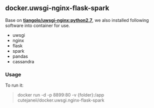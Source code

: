 ## docker.uwsgi-nginx-flask-spark ##

Base on  **[tiangolo/uwsgi-nginx:python2.7](https://github.com/tiangolo/uwsgi-nginx-docker)**, we also installed following software into container for use.

- uwsgi
- nginx
- flask
- spark
- pandas
- cassandra

### Usage ###

To run it:

> docker run -d -p 8899:80 -v {folder}:/app cutejaneii/docker.uwsgi.nginx-flask-spark
